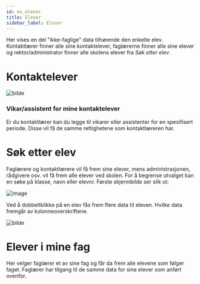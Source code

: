```yaml
---
id: ms_elever
title: Elever
sidebar_label: Elever
---
```

Her vises en del "ikke-faglige" data tilhørende den enkelte elev. Kontaktlærer finner alle sine kontaktelever, faglærerne finner alle sine elever og rektor/administrator finner alle skolens elever fra _Søk etter elev_.

# Kontaktelever

![bilde](https://github.com/BarmanHanssen/iskole/assets/80097133/52845f35-019d-4af3-b612-b0841d4f4e0f)

### Vikar/assistent for mine kontaktelever
Er du kontaktlærer kan du legge til vikarer eller assistenter for en spesifisert periode. Disse vil få de samme rettighetene som kontaktlæreren har.

# Søk etter elev
Faglærere og kontaktlærere vil få frem sine elever, mens administrasjonen, rådgivere osv. vil få frem alle elever ved skolen.
For å begrense utvalget kan en  søke på klasse, navn eller elevnr. Første skjermbilde ser slik ut:

![image](https://github.com/BarmanHanssen/iskole/assets/80097133/7ab12549-eca8-4405-9dcc-82d436ffb712)

Ved å dobbeltklikke på en elev fås frem flere data til eleven. Hvilke data fremgår av kolonneoverskriftene.

![bilde](https://github.com/user-attachments/assets/c2408048-3b70-4dfd-8311-76b18f07a3e4)

# Elever i mine fag
Her velger faglærer et av sine fag og får da frem alle elevene som følger faget. Faglærer har tilgang til de samme data for sine elever som anført ovenfor.
